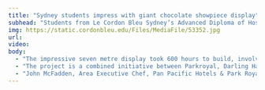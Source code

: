 ```yaml
---
title: "Sydney students impress with giant chocolate showpiece display"
subhead: "Students from Le Cordon Bleu Sydney’s Advanced Diploma of Hospitality Management (Pâtisserie) recently showcased their talents in a series of spectacular Xmas showpieces for the foyer of Parkroyal Hotel, Darling Harbour."
img: https://static.cordonbleu.edu/Files/MediaFile/53352.jpg 
url: 
video: 
body:
  - "The impressive seven metre display took 600 hours to build, involving 4 chef lecturers, and 12 students. Built entirely from Callebaut chocolate, who sponsored the event, the fragile showpieces required a massive 150kg of chocolate."
  - "The project is a combined initiative between Parkroyal, Darling Harbour and Le Cordon Bleu to enhance and contextualise learning outcomes to suit industry needs. It benefits students by providing an opportunity to understand the planning, logistics, preparation and delivery involved in a real-life commissioned brief, while developing their mastery of chocolate work and showpieces. "
  - "John McFadden, Area Executive Chef, Pan Pacific Hotels & Park Royal Hotels said: “This is the perfect platform to showcase these students’ exceptional talent and the hard work put in by their teachers. I feel very honoured to have partnered with Andre Sandison and the Le Cordon Bleu team to bring this project to life.”"
---
```

